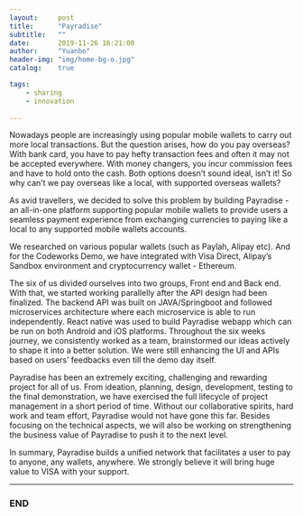 ```yaml
---
layout:     post
title:      "Payradise"
subtitle:   ""
date:       2019-11-26 16:21:00
author:     "Yuanbo"
header-img: "img/home-bg-o.jpg"
catalog:    true

tags:
    - sharing
    - innovation
    
---
```


Nowadays people are increasingly using popular mobile wallets to carry out more local transactions. But the question arises, how do you pay overseas? With bank card, you have to pay hefty transaction fees and often it may not be accepted everywhere. With money changers, you incur commission fees and have to hold onto the cash. Both options doesn’t sound ideal, isn’t it! So why can’t we pay overseas like a local, with supported overseas wallets?
 
As avid travellers, we decided to solve this problem by building Payradise - an all-in-one platform supporting popular mobile wallets to provide users a seamless payment experience from exchanging currencies to paying like a local to any supported mobile wallets accounts.
 
We researched on various popular wallets (such as Paylah, Alipay etc). And for the Codeworks Demo, we have integrated with Visa Direct, Alipay’s Sandbox environment and cryptocurrency wallet -  Ethereum. 
 
The six of us divided ourselves into two groups, Front end and Back end. With that, we started working parallelly after the API design had been finalized. The backend API was built on JAVA/Springboot and followed microservices architecture where each microservice is able to run independently. React native was used to build Payradise webapp which can be run on both Android and iOS platforms. Throughout the six weeks journey, we consistently worked as a team, brainstormed our ideas actively to shape it into a better solution. We were still enhancing the UI and APIs based on users’ feedbacks even till the demo day itself.
 
Payradise has been an extremely exciting, challenging and rewarding project for all of us. From ideation, planning, design, development, testing to the final demonstration, we have exercised the full lifecycle of project management in a short period of time. Without our collaborative spirits, hard work and team effort, Payradise would not have gone this far. Besides focusing on the technical aspects, we will also be working on strengthening the business value of Payradise to push it to the next level.
 
In summary, Payradise builds a unified network that facilitates a user to pay to anyone, any wallets, anywhere. We strongly believe it will bring huge value to VISA with your support.



---

### END

